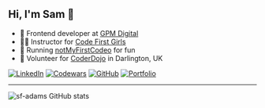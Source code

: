 ## Hi, I'm Sam 👋

<!-- ABOUT ME -->

- 🚜 Frontend developer at [GPM Digital](https://gpm.digital/)
- 👩‍💻 Instructor for [Code First Girls](https://codefirstgirls.com/)
- 🚧 Running [notMyFirstCodeo](https://notmyfirstcodeo.com) for fun
- 🚸 Volunteer for [CoderDojo](https://coderdojo.com/en) in Darlington, UK

[![LinkedIn][linkedin-shield]][linkedin-url]
[![Codewars][codewars-shield]][codewars-url]
[![GitHub][github-shield]][github-url]
[![Portfolio][portfolio-shield]][portfolio-url]

<!-- [![Twitter][twitter-shield]][twitter-url]
[![Medium][medium-shield]][medium-url]
[![Dev][dev-shield]][dev-url]
[![CodePen][codepen-shield]][codepen-url]
[![YouTube][youtube-shield]][youtube-url] -->

---

<!-- STATS -->

![sf-adams GitHub stats](https://github-readme-stats.vercel.app/api?username=sf-adams&show_icons=true&bg_color=FFD300&title_color=242424&text_color=242424&icon_color=FEA015&hide_border=true)

<!-- BLOG POSTS -->

<!-- BLOG-POST-LIST:START -->
<!-- BLOG-POST-LIST:END -->

<!-- MARKDOWN LINKS -->

[linkedin-shield]: https://img.shields.io/badge/LinkedIn-FFD300?style=for-the-badge&logo=linkedin&logoColor=242424
[linkedin-url]: https://linkedin.com/in/sf-adams
[portfolio-shield]: https://img.shields.io/badge/Portfolio-FFD300?style=for-the-badge&logo=aboutdotme&logoColor=242424
[portfolio-url]: https://sf-adams.com
[codewars-shield]: https://img.shields.io/badge/Codewars-FFD300?style=for-the-badge&logo=Codewars&logoColor=242424
[codewars-url]: https://www.codewars.com/users/sf-adams
[github-shield]: https://img.shields.io/badge/Github-FFD300?style=for-the-badge&logo=Github&logoColor=242424
[github-url]: https://github.com/sf-adams
